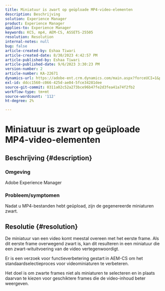 ```yaml
---
title: Miniatuur is zwart op geüploade MP4-video-elementen
description: Beschrijving
solution: Experience Manager
product: Experience Manager
applies-to: Experience Manager
keywords: KCS, mp4, AEM-CS, ASSETS-25505
resolution: Resolution
internal-notes: null
bug: false
article-created-by: Eshaa Tiwari
article-created-date: 8/30/2023 4:42:57 PM
article-published-by: Eshaa Tiwari
article-published-date: 9/6/2023 3:30:23 PM
version-number: 2
article-number: KA-22671
dynamics-url: https://adobe-ent.crm.dynamics.com/main.aspx?forceUCI=1&pagetype=entityrecord&etn=knowledgearticle&id=4c7a4b44-5447-ee11-be6d-6045bd006793
exl-id: ddcc1560-c066-425d-ae04-5fce34281dee
source-git-commit: 0311a02c52a273bce96b47fe2d3fea41a74f2fb2
workflow-type: tm+mt
source-wordcount: '112'
ht-degree: 2%

---
```


# Miniatuur is zwart op geüploade MP4-video-elementen

## Beschrijving {#description}


### Omgeving 

Adobe Experience Manager

### Probleem/symptomen

Nadat u MP4-bestanden hebt geüpload, zijn de gegenereerde miniaturen zwart.


## Resolutie {#resolution}


De miniatuur van een video komt meestal overeen met het eerste frame. Als dit eerste frame overwegend zwart is, kan dit resulteren in een miniatuur die een zwart-wituitvoering van de video vertegenwoordigt.

Er is een verzoek voor functieverbetering gestart<b> </b>in AEM-CS om het standaardselectieproces voor videominiaturen te verbeteren.

Het doel is om zwarte frames niet als miniaturen te selecteren en in plaats daarvan te kiezen voor geschiktere frames die de video-inhoud beter weergeven.
